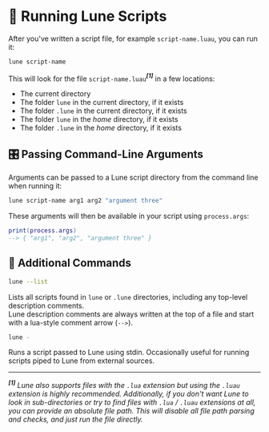 <!-- markdownlint-disable MD033 -->

# 🏃 Running Lune Scripts

After you've written a script file, for example `script-name.luau`, you can run it:

```sh
lune script-name
```

This will look for the file `script-name.luau`**_<sup>[1]</sup>_** in a few locations:

- The current directory
- The folder `lune` in the current directory, if it exists
- The folder `.lune` in the current directory, if it exists
- The folder `lune` in the _home_ directory, if it exists
- The folder `.lune` in the _home_ directory, if it exists

## 🎛️ Passing Command-Line Arguments

Arguments can be passed to a Lune script directory from the command line when running it:

```sh
lune script-name arg1 arg2 "argument three"
```

These arguments will then be available in your script using `process.args`:

```lua
print(process.args)
--> { "arg1", "arg2", "argument three" }
```

## 💭 Additional Commands

```sh
lune --list
```

Lists all scripts found in `lune` or `.lune` directories, including any top-level description comments. <br />
Lune description comments are always written at the top of a file and start with a lua-style comment arrow (`-->`).

```sh
lune -
```

Runs a script passed to Lune using stdin. Occasionally useful for running scripts piped to Lune from external sources.

---

**_<sup>[1]</sup>_** _Lune also supports files with the `.lua` extension but using the `.luau` extension is highly recommended. Additionally, if you don't want Lune to look in sub-directories or try to find files with `.lua` / `.luau` extensions at all, you can provide an absolute file path. This will disable all file path parsing and checks, and just run the file directly._
